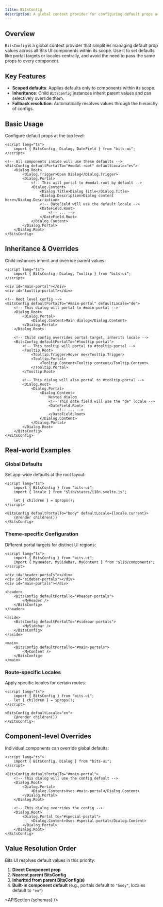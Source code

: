 ```yaml
---
title: BitsConfig
description: A global context provider for configuring default props across all Bits UI components.
---
```


<script>
	import { APISection } from '$lib/components/index.js'
	let { schemas } = $props()
</script>

## Overview

`BitsConfig` is a global context provider that simplifies managing default prop values across all Bits UI components within its scope. Use it to set defaults like portal targets or locales centrally, and avoid the need to pass the same props to every component.

## Key Features

-   **Scoped defaults**: Applies defaults only to components within its scope.
-   **Inheritance**: Child `BitsConfig` instances inherit parent values and can selectively override them.
-   **Fallback resolution**: Automatically resolves values through the hierarchy of configs.

## Basic Usage

Configure default props at the top level:

```svelte
<script lang="ts">
	import { BitsConfig, Dialog, DateField } from "bits-ui";
</script>

<!-- All components inside will use these defaults -->
<BitsConfig defaultPortalTo="#modal-root" defaultLocale="es">
	<Dialog.Root>
		<Dialog.Trigger>Open Dialog</Dialog.Trigger>
		<Dialog.Portal>
			<!-- This will portal to #modal-root by default -->
			<Dialog.Content>
				<Dialog.Title>Dialog Title</Dialog.Title>
				<Dialog.Description>Dialog content here</Dialog.Description>
				<!-- DateField will use the default locale -->
				<DateField.Root>
					<!-- ... -->
				</DateField.Root>
			</Dialog.Content>
		</Dialog.Portal>
	</Dialog.Root>
</BitsConfig>
```

## Inheritance & Overrides

Child instances inherit and override parent values:

```svelte
<script lang="ts">
	import { BitsConfig, Dialog, Tooltip } from "bits-ui";
</script>

<div id="main-portal"></div>
<div id="tooltip-portal"></div>

<!-- Root level config -->
<BitsConfig defaultPortalTo="#main-portal" defaultLocale="de">
	<!-- This dialog will portal to #main-portal -->
	<Dialog.Root>
		<Dialog.Portal>
			<Dialog.Content>Main dialog</Dialog.Content>
		</Dialog.Portal>
	</Dialog.Root>

	<!-- Child config overrides portal target, inherits locale -->
	<BitsConfig defaultPortalTo="#tooltip-portal">
		<!-- This tooltip will portal to #tooltip-portal -->
		<Tooltip.Root>
			<Tooltip.Trigger>Hover me</Tooltip.Trigger>
			<Tooltip.Portal>
				<Tooltip.Content>Tooltip content</Tooltip.Content>
			</Tooltip.Portal>
		</Tooltip.Root>

		<!-- This dialog will also portal to #tooltip-portal -->
		<Dialog.Root>
			<Dialog.Portal>
				<Dialog.Content>
					Nested dialog
					<!-- This date field will use the "de" locale -->
					<DateField.Root>
						<!-- ... -->
					</DateField.Root>
				</Dialog.Content>
			</Dialog.Portal>
		</Dialog.Root>
	</BitsConfig>
</BitsConfig>
```

## Real-world Examples

### Global Defaults

Set app-wide defaults at the root layout:

```svelte title="+layout.svelte"
<script lang="ts">
	import { BitsConfig } from "bits-ui";
	import { locale } from "$lib/states/i18n.svelte.js";

	let { children } = $props();
</script>

<BitsConfig defaultPortalTo="body" defaultLocale={locale.current}>
	{@render children()}
</BitsConfig>
```

### Theme-specific Configuration

Different portal targets for distinct UI regions:

```svelte
<script lang="ts">
	import { BitsConfig } from "bits-ui";
	import { MyHeader, MySidebar, MyContent } from "$lib/components";
</script>

<div id="header-portals"></div>
<div id="sidebar-portals"></div>
<div id="main-portals"></div>

<header>
	<BitsConfig defaultPortalTo="#header-portals">
		<MyHeader />
	</BitsConfig>
</header>

<aside>
	<BitsConfig defaultPortalTo="#sidebar-portals">
		<MySidebar />
	</BitsConfig>
</aside>

<main>
	<BitsConfig defaultPortalTo="#main-portals">
		<MyContent />
	</BitsConfig>
</main>
```

### Route-specific Locales

Apply specific locales for certain routes:

```svelte title="routes/(admin)/+layout.svelte"
<script lang="ts">
	import { BitsConfig } from "bits-ui";
	let { children } = $props();
</script>

<BitsConfig defaultLocale="en">
	{@render children()}
</BitsConfig>
```

## Component-level Overrides

Individual components can override global defaults:

```svelte
<script lang="ts">
	import { BitsConfig, Dialog } from "bits-ui";
</script>

<BitsConfig defaultPortalTo="#main-portal">
	<!-- This dialog will use the config default -->
	<Dialog.Root>
		<Dialog.Portal>
			<Dialog.Content>Uses #main-portal</Dialog.Content>
		</Dialog.Portal>
	</Dialog.Root>

	<!-- This dialog overrides the config -->
	<Dialog.Root>
		<Dialog.Portal to="#special-portal">
			<Dialog.Content>Uses #special-portal</Dialog.Content>
		</Dialog.Portal>
	</Dialog.Root>
</BitsConfig>
```

## Value Resolution Order

Bits UI resolves default values in this priority:

1. **Direct Component prop**
2. **Nearest parent BitsConfig**
3. **Inherited from parent BitsConfig(s)**
4. **Built-in component default** (e.g., portals default to `"body"`, locales default to `"en"`)

<APISection {schemas} />
